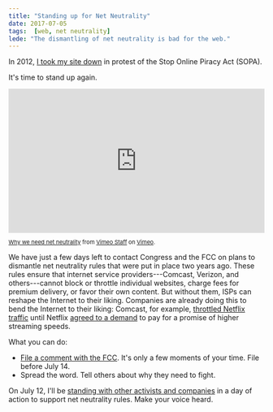 ```yaml
---
title: "Standing up for Net Neutrality"
date: 2017-07-05 
tags:  [web, net neutrality]
lede: "The dismantling of net neutrality is bad for the web." 
---
```


In 2012, [I took my site down](http://jasonheppler.org/2012/01/18/standing_against_sopa/) in protest of the Stop Online Piracy Act (SOPA). 

It's time to stand up again. 

<div class="vimeo-space" style="padding:56.25% 0 0 0;position:relative;"><iframe src="https://player.vimeo.com/video/222706185?title=0&byline=0&portrait=0" style="position:absolute;top:0;left:0;width:100%;height:100%;" frameborder="0" webkitallowfullscreen mozallowfullscreen allowfullscreen></iframe></div><script src="https://player.vimeo.com/api/player.js"></script>
<p style="font-size: 11px;"><a href="https://vimeo.com/222706185">Why we need net neutrality</a> from <a href="https://vimeo.com/staff">Vimeo Staff</a> on <a href="https://vimeo.com">Vimeo</a>.</p>

We have just a few days left to contact Congress and the FCC on plans to dismantle net neutrality rules that were put in place two years ago. These rules ensure that internet service providers---Comcast, Verizon, and others---cannot block or throttle individual websites, charge fees for premium delivery, or favor their own content. But without them, ISPs can reshape the Internet to their liking. Companies are already doing this to bend the Internet to their liking: Comcast, for example, [throttled Netflix traffic](http://mattvukas.com/2014/02/10/comcast-definitely-throttling-netflix-infuriating/) until Netflix [agreed to a demand](https://www.wsj.com/articles/netflix-agrees-to-pay-comcast-to-improve-its-streaming-1393175346) to pay for a promise of higher streaming speeds. 

What you can do:

- [File a comment with the FCC](https://www.battleforthenet.com/). It's only a few moments of your time. File before July 14.
- Spread the word. Tell others about why they need to fight.

On July 12, I'll be [standing with other activists and companies](https://www.battleforthenet.com/) in a day of action to support net neutrality rules. Make your voice heard. 